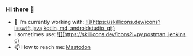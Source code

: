 ### Hi there 👋


- 🔭 I’m currently working with:
  [![](https://skillicons.dev/icons?i=swift,java,kotlin, md, androidstudio, git)](https://skillicons.dev)
- I sometimes use:
  [![](https://skillicons.dev/icons?i=py,postman, jenkins, c)](https://skillicons.dev)
- 📫 How to reach me:
  [Mastodon](https://mastodon.social/@iCesck)
  
